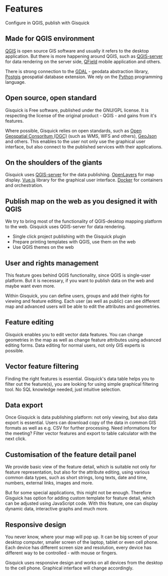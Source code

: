 # Features

Configure in QGIS, publish with Gisquick

## Made for QGIS environment
[QGIS](https://qgis.org) is open source GIS software and usually it refers to
the desktop application. But there is more happening around QGIS, such as
[QGIS-server](https://docs.qgis.org/3.16/latest/docs/server_manual/index.html) for data rendering on the server side,
[QField](https://qfield.org/) mobile application and others.

There is strong connection to the [GDAL](https://gdal.org) - geodata abstraction
library, [Postgis](https://postgis.org) geospatial database extension. We rely
on the [Python](https://python.org) programming language.

## Open source, open standard

Gisquick is Free software, published under the GNU/GPL license. It is respecting
the license of the original product - QGIS - and gains from it's features.

Where possible, Gisquick relies on open standards, such as [Open Geospatial
Consoritum (OGC)](https://opengeospatial.org) (such as WMS, WFS and others), [GeoJson](https://geojson.org)
and others. This enables to the user not only use the graphical user interface,
but also connect to the published services with their applications.

## On the shoulders of the giants

Gisquick uses [QGIS-server](https://docs.qgis.org/3.16/latest/docs/server_manual/) for 
the data publishing. [OpenLayers](https://openlayes.org) for map display.
[Vue.js](https://vuejs.org) library for the graphical user interface.
[Docker](https://docker.com) for containers and orchestration.

## Publish map on the web as you designed it with QGIS
We try to bring most of the functionality of QGIS-desktop mapping platform to the web. Gisquick uses
QGIS-server for data rendering.

* Single click project publishing with the Gisquick plugin
* Prepare printing templates with QGIS, use them on the web
* Use QGIS themes on the web

## User and rights management

This feature goes behind QGIS functionality, since QGIS is single-user platform.
But it is necessary, if you want to publish data on the web and maybe want even
more.

Within Gisquick, you can define users, groups and add their rights for viewing
and feature editing. Each user (as well as public) can see different map and
advanced users will be able to edit the attributes and geometries.

## Feature editing

Gisquick enables you to edit vector data features. You can change geometries in
the map as well as change feature attributes using advanced editing forms. Data
editing for normal users, not only GIS experts is possible.

## Vector feature filtering

Finding the right features is essential. Gisquick's data table helps you to
filter out the feature(s), you are looking for using simple graphical filtering
tool. No SQL knowledge needed, just intuitive selection.

## Data export

Once Gisquick is data publishing platform: not only viewing, but also data
export is essential. Users can download copy of the data in common GIS formats
as well as e.g. CSV for further processing. Need informations for the meeting?
Filter vector features and export to table calculator with the next click.

## Customisation of the feature detail panel

We provide basic view of the feature detail, which is suitable not only for
feature representation, but also for the attribute editing, using various common
data types, such as short strings, long texts, date and time, numbers, external
links, images and more.

But for some special applications, this might not be enough. Therefore Gisguick
has option for adding custom template for feature detail, which can be adjusted
using JavaScript code. With this feature, one can display dynamic data,
interactive graphs and much more.

## Responsive design

You never know, where your map will pop up. It can be big screen of your desktop
computer, smaller screen of the laptop, tablet or even cell phone. Each device
has different screen size and resolution, every device has different way to be
controlled - with mouse or fingers.

Gisquick uses responsive design and works on all devices from the desktop to the
cell phone. Graphical interface will change accordingly.
